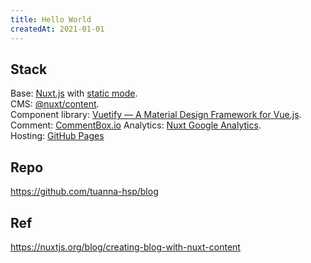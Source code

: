 ```yaml
---
title: Hello World
createdAt: 2021-01-01
---
```


## Stack

Base: [Nuxt.js](https://nuxtjs.org/) with [static mode](https://nuxtjs.org/blog/going-full-static/).<br/>
CMS: [@nuxt/content](https://content.nuxtjs.org/).<br/>
Component library: [Vuetify — A Material Design Framework for Vue.js](https://vuetifyjs.com/en/).<br/>
Comment: [CommentBox.io](https://commentbox.io/)
Analytics: [Nuxt Google Analytics](https://google-analytics.nuxtjs.org/).<br/>
Hosting: [GitHub Pages](https://pages.github.com/)

## Repo

https://github.com/tuanna-hsp/blog

## Ref

https://nuxtjs.org/blog/creating-blog-with-nuxt-content
